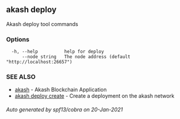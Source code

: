 ## akash deploy

Akash deploy tool commands

### Options

```
  -h, --help          help for deploy
      --node string   The node address (default "http://localhost:26657")
```

### SEE ALSO

* [akash](akash.md)	 - Akash Blockchain Application
* [akash deploy create](akash_deploy_create.md)	 - Create a deployment on the akash network

###### Auto generated by spf13/cobra on 20-Jan-2021
